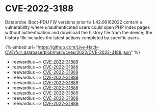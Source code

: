 # CVE-2022-3188

Dataprobe iBoot-PDU FW versions prior to 1.42.06162022 contain a vulnerability where unauthenticated users could open PHP index pages without authentication and download the history file from the device; the history file includes the latest actions completed by specific users.

{% embed url="https://github.com/Live-Hack-CVE/full_database/blob/main/cves/2022/CVE-2022-3188.json" %}


* reewardius ~> [CVE-2022-31889](https://www.alice-snow.ru/2022/database/cve-2022-3188/cve-2022-31889-reewardius)
* reewardius ~> [CVE-2022-31889](https://www.alice-snow.ru/2022/database/cve-2022-3188/cve-2022-31889-reewardius)
* reewardius ~> [CVE-2022-31889](https://www.alice-snow.ru/2022/database/cve-2022-3188/cve-2022-31889-reewardius)
* reewardius ~> [CVE-2022-31889](https://www.alice-snow.ru/2022/database/cve-2022-3188/cve-2022-31889-reewardius)
* reewardius ~> [CVE-2022-31889](https://www.alice-snow.ru/2022/database/cve-2022-3188/cve-2022-31889-reewardius)
* reewardius ~> [CVE-2022-31889](https://www.alice-snow.ru/2022/database/cve-2022-3188/cve-2022-31889-reewardius)
* reewardius ~> [CVE-2022-31889](https://www.alice-snow.ru/2022/database/cve-2022-3188/cve-2022-31889-reewardius)
* reewardius ~> [CVE-2022-31889](https://www.alice-snow.ru/2022/database/cve-2022-3188/cve-2022-31889-reewardius)
* reewardius ~> [CVE-2022-31889](https://www.alice-snow.ru/2022/database/cve-2022-3188/cve-2022-31889-reewardius)